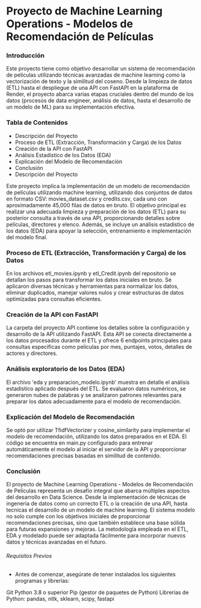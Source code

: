 # Proyecto de Machine Learning Operations - Modelos de Recomendación de Películas

### Introducción

Este proyecto tiene como objetivo desarrollar un sistema de recomendación de películas utilizando técnicas avanzadas de machine learning como la vectorización de texto y la similitud del coseno. Desde la limpieza de datos (ETL) hasta el despliegue de una API con FastAPI en la plataforma de Render, el proyecto abarca varias etapas cruciales dentro del mundo de los datos (procesos de data engineer, análisis de datos, hasta el desarrollo de un modelo de ML) para su implementación efectiva.

### Tabla de Contenidos

- Descripción del Proyecto
- Proceso de ETL (Extracción, Transformación y Carga) de los Datos
- Creación de la API con FastAPI
- Análisis Estadístico de los Datos (EDA)
- Explicación del Modelo de Recomendación
- Conclusión
- Descripción del Proyecto

Este proyecto implica la implementación de un modelo de recomendación de películas utilizando machine learning, utilizando dos conjuntos de datos en formato CSV: movies_dataset.csv y credits.csv, cada uno con aproximadamente 45,000 filas de datos en bruto. El objetivo principal es realizar una adecuada limpieza y preparación de los datos (ETL) para su posterior consulta a través de una API, proporcionando detalles sobre películas, directores y elenco. Además, se incluye un análisis estadístico de los datos (EDA) para apoyar la selección, entrenamiento e implementación del modelo final.

### Proceso de ETL (Extracción, Transformación y Carga) de los Datos

En los archivos etl_movies.ipynb y etl_Credit.ipynb del repositorio se detallan los pasos para transformar los datos iniciales en bruto. Se aplicaron diversas técnicas y herramientas para normalizar los datos, eliminar duplicados, manejar valores nulos y crear estructuras de datos optimizadas para consultas eficientes.

### Creación de la API con FastAPI

La carpeta del proyecto API contiene los detalles sobre la configuración y desarrollo de la API utilizando FastAPI. Esta API se conecta directamente a los datos procesados durante el ETL y ofrece 6 endpoints principales para consultas específicas como películas por mes, puntajes, votos, detalles de actores y directores.

### Análisis exploratorio de los Datos (EDA)

El archivo 'eda y preparacion_modelo.ipynb' muestra en detalle el análisis estadístico aplicado después del ETL. Se evaluaron datos numéricos, se generaron nubes de palabras y se analizaron patrones relevantes para preparar los datos adecuadamente para el modelo de recomendación.

### Explicación del Modelo de Recomendación

Se optó por utilizar TfidfVectorizer y cosine_similarity para implementar el modelo de recomendación, utilizando los datos preparados en el EDA. El código se encuentra en main.py configurado para entrenar automáticamente el modelo al iniciar el servidor de la API y proporcionar recomendaciones precisas basadas en similitud de contenido.

### Conclusión

El proyecto de Machine Learning Operations - Modelos de Recomendación de Películas representa un desafío integral que abarca múltiples aspectos del desarrollo en Data Science. Desde la implementación de técnicas de ingeneria de datos como un correcto ETL o la creación de una API, hasta tecnicas el desarrollo de un modelo de machine learning.
 El sistema modelo no solo cumple con los objetivos iniciales de proporcionar recomendaciones precisas, sino que también establece una base sólida para futuras expansiones y mejoras. La metodología empleada en el ETL, EDA y modelado puede ser adaptada fácilmente para incorporar nuevos datos y técnicas avanzadas en el futuro.

###### Requisitos Previos

- Antes de comenzar, asegúrate de tener instalados los siguientes programas y librerías:

Git
Python 3.8 o superior
Pip (gestor de paquetes de Python)
Librerías de Python: pandas, nltk, sklearn, scipy, fastapi